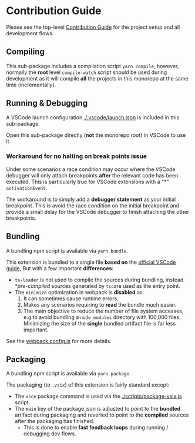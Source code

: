 # Contribution Guide

Please see the top-level [Contribution Guide](../../CONTRIBUTING.md) for the project setup and all development flows.

## Compiling

This sub-package includes a compilation script `yarn compile`, however, normally
the **root** level `compile:watch` script should be used during development
as it will compile **all** the projects in this monorepo at the same time (incrementally).

## Running & Debugging

A VSCode launch configuration [./.vscode/launch.json](./.vscode/launch.json)
is included in this sub-package.

Open this sub-package directly (**not** the monorepo root) in VSCode to use it.

### Workaround for no halting on break points issue

Under some scenarios a race condition may occur where the VSCode debugger will only
attach breakpoints **after** the relevant code has been executed. This is particularly true
for VSCode extensions with a "\*" `activationEvent`.

The workaround is to simply add a **debugger statement** as your initial breakpoint.
This is avoid the race condition on the initial breakpoint and provide a small delay
for the VSCode debugger to finish attaching the other breakpoints.

## Bundling

A bundling npm script is available via `yarn bundle`.

This extension is bundled to a single file **based on** the [official VSCode guide](https://code.visualstudio.com/api/working-with-extensions/bundling-extension),
But with a few important **differences**:

- `ts-loader` is not used to compile the sources during bundling,
  instead \*_pre-compiled_ sources generated by `tsc`are used as the entry point.
- The `minimize` optimization in webpack is **disabled** as:
  1. It can sometimes cause runtime errors.
  2. Makes any scenarios requiring to **read** the bundle much easier.
  3. The main objective to reduce the number of file system accesses, e.g to avoid bundling a `node_modules`
     directory with 100,000 files. Minimizing the size of the **single** bundled artifact file is far less important.

See the [webpack.config.js](./webpack.config.js) for more details.

## Packaging

A bundling npm script is available via `yarn package`.

The packaging (to `.vsix`) of this extension is fairly standard except:

- The `vsce` package command is used via the [./scripts/package-vsix.js](./scripts/package-vsix.js) script.
- The `main` key of the package.json is adjusted to point to the **bundled** artifact during packaging
  and reverted to point to the **compiled** sources after the packaging has finished.
  - This is done to enable **fast feedback loops** during running / debugging dev flows.

